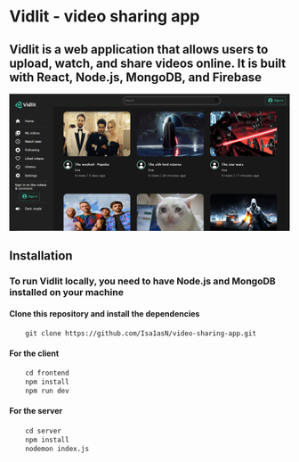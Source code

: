 # Vidlit - video sharing app 

## Vidlit is a web application that allows users to upload, watch, and share videos online. It is built with React, Node.js, MongoDB, and Firebase

<img src='https://github.com/Isa1asN/video-sharing-app/blob/main/frontend/src/assets/vidlit.png?raw=true' />

## Installation

### To run Vidlit locally, you need to have Node.js and MongoDB installed on your machine

#### Clone this repository and install the dependencies

        git clone https://github.com/Isa1asN/video-sharing-app.git

#### For the client

        cd frontend
        npm install
        npm run dev

#### For the server

        cd server
        npm install 
        nodemon index.js

